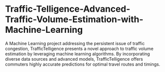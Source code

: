 # Traffic-Telligence-Advanced-Traffic-Volume-Estimation-with-Machine-Learning
A Machine Learning project addressing the persistent issue of traffic congestion, TrafficTelligence presents a novel approach to traffic volume estimation by leveraging machine learning algorithms. By incorporating diverse data sources and advanced models, TrafficTelligence offers commuters highly accurate predictions for optimal travel routes and timings.
